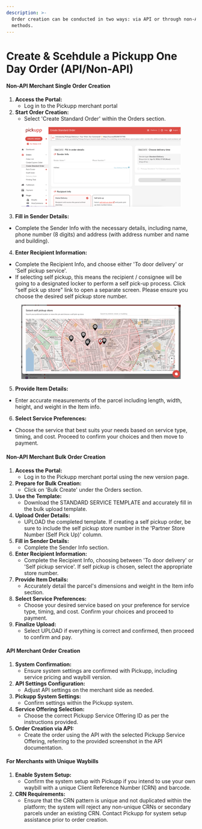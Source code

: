 ```yaml
---
description: >-
  Order creation can be conducted in two ways: via API or through non-API
  methods.
---
```


# Create & Scehdule a Pickupp One Day Order (API/Non-API)

#### Non-API Merchant Single Order Creation

1. **Access the Portal:**
   * Log in to the Pickupp merchant portal
2. **Start Order Creation:**
   * Select 'Create Standard Order' within the Orders section.

<figure><img src="../.gitbook/assets/Screenshot 2024-04-09 at 5.29.22 PM.png" alt=""><figcaption></figcaption></figure>

3. **Fill in Sender Details:**

* Complete the Sender Info with the necessary details, including name, phone number (8 digits) and address (with address number and name and building).

4. **Enter Recipient Information:**

* Complete the Recipient Info, and choose either 'To door delivery' or 'Self pickup service'.&#x20;
* If selecting self pickup, this means the recipient / consignee will be going to a designated locker to perform a self pick-up process. Click "self pick up store" link to open a separate screen. Please ensure you choose the desired self pickup store number.

<figure><img src="../.gitbook/assets/Screenshot 2024-04-09 at 5.39.58 PM.png" alt=""><figcaption></figcaption></figure>

5. **Provide Item Details:**

* Enter accurate measurements of the parcel including length, width, height, and weight in the Item info.

6. **Select Service Preferences:**

* Choose the service that best suits your needs based on service type, timing, and cost. Proceed to confirm your choices and then move to payment.

#### Non-API Merchant Bulk Order Creation

1. **Access the Portal:**
   * Log in to the Pickupp merchant portal using the new version page.
2. **Prepare for Bulk Creation:**
   * Click on 'Bulk Create' under the Orders section.
3. **Use the Template:**
   * Download the STANDARD SERVICE TEMPLATE and accurately fill in the bulk upload template.
4. **Upload Order Details:**
   * UPLOAD the completed template. If creating a self pickup order, be sure to include the self pickup store number in the 'Partner Store Number (Self Pick Up)' column.
5. **Fill in Sender Details:**
   * Complete the Sender Info section.
6. **Enter Recipient Information:**
   * Complete the Recipient Info, choosing between 'To door delivery' or 'Self pickup service'. If self pickup is chosen, select the appropriate store number.
7. **Provide Item Details:**
   * Accurately detail the parcel's dimensions and weight in the Item info section.
8. **Select Service Preferences:**
   * Choose your desired service based on your preference for service type, timing, and cost. Confirm your choices and proceed to payment.
9. **Finalize Upload:**
   * Select UPLOAD if everything is correct and confirmed, then proceed to confirm and pay.

#### API Merchant Order Creation

1. **System Confirmation:**
   * Ensure system settings are confirmed with Pickupp, including service pricing and waybill version.
2. **API Settings Configuration:**
   * Adjust API settings on the merchant side as needed.
3. **Pickupp System Settings:**
   * Confirm settings within the Pickupp system.
4. **Service Offering Selection:**
   * Choose the correct Pickupp Service Offering ID as per the instructions provided.
5. **Order Creation via API:**
   * Create the order using the API with the selected Pickupp Service Offering, referring to the provided screenshot in the API documentation.

#### For Merchants with Unique Waybills

1. **Enable System Setup:**
   * Confirm the system setup with Pickupp if you intend to use your own waybill with a unique Client Reference Number (CRN) and barcode.
2. **CRN Requirements:**
   * Ensure that the CRN pattern is unique and not duplicated within the platform; the system will reject any non-unique CRNs or secondary parcels under an existing CRN. Contact Pickupp for system setup assistance prior to order creation.
